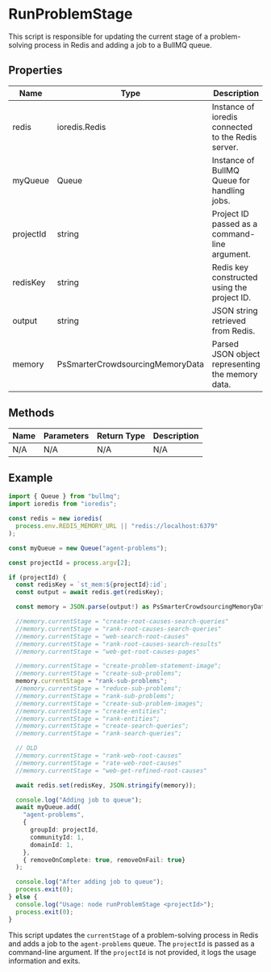 # RunProblemStage

This script is responsible for updating the current stage of a problem-solving process in Redis and adding a job to a BullMQ queue.

## Properties

| Name       | Type   | Description                                      |
|------------|--------|--------------------------------------------------|
| redis      | ioredis.Redis | Instance of ioredis connected to the Redis server. |
| myQueue    | Queue  | Instance of BullMQ Queue for handling jobs.      |
| projectId  | string | Project ID passed as a command-line argument.    |
| redisKey   | string | Redis key constructed using the project ID.      |
| output     | string | JSON string retrieved from Redis.                |
| memory     | PsSmarterCrowdsourcingMemoryData | Parsed JSON object representing the memory data. |

## Methods

| Name       | Parameters        | Return Type | Description                 |
|------------|-------------------|-------------|-----------------------------|
| N/A        | N/A               | N/A         | N/A                         |

## Example

```typescript
import { Queue } from "bullmq";
import ioredis from "ioredis";

const redis = new ioredis(
  process.env.REDIS_MEMORY_URL || "redis://localhost:6379"
);

const myQueue = new Queue("agent-problems");

const projectId = process.argv[2];

if (projectId) {
  const redisKey = `st_mem:${projectId}:id`;
  const output = await redis.get(redisKey);

  const memory = JSON.parse(output!) as PsSmarterCrowdsourcingMemoryData;

  //memory.currentStage = "create-root-causes-search-queries"
  //memory.currentStage = "rank-root-causes-search-queries"
  //memory.currentStage = "web-search-root-causes"
  //memory.currentStage = "rank-root-causes-search-results"
  //memory.currentStage = "web-get-root-causes-pages"

  //memory.currentStage = "create-problem-statement-image";
  //memory.currentStage = "create-sub-problems";
  memory.currentStage = "rank-sub-problems";
  //memory.currentStage = "reduce-sub-problems";
  //memory.currentStage = "rank-sub-problems";
  //memory.currentStage = "create-sub-problem-images";
  //memory.currentStage = "create-entities";
  //memory.currentStage = "rank-entities";
  //memory.currentStage = "create-search-queries";
  //memory.currentStage = "rank-search-queries";

  // OLD
  //memory.currentStage = "rank-web-root-causes"
  //memory.currentStage = "rate-web-root-causes"
  //memory.currentStage = "web-get-refined-root-causes"

  await redis.set(redisKey, JSON.stringify(memory));

  console.log("Adding job to queue");
  await myQueue.add(
    "agent-problems",
    {
      groupId: projectId,
      communityId: 1,
      domainId: 1,
    },
    { removeOnComplete: true, removeOnFail: true}
  );

  console.log("After adding job to queue");
  process.exit(0);
} else {
  console.log("Usage: node runProblemStage <projectId>");
  process.exit(0);
}
```

This script updates the `currentStage` of a problem-solving process in Redis and adds a job to the `agent-problems` queue. The `projectId` is passed as a command-line argument. If the `projectId` is not provided, it logs the usage information and exits.